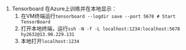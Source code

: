 
1. Tensorboard
    在Azure上训练并在本地显示：
    1. 在VM终端运行`tensorboard --logdir save --port 5678 # Start TensorBoard`
    2. 打开本地终端，运行`ssh -N -f -L localhost:1234:localhost:5678 hy2632@13.90.229.131`
    3. 本地打开`localhost:1234`

